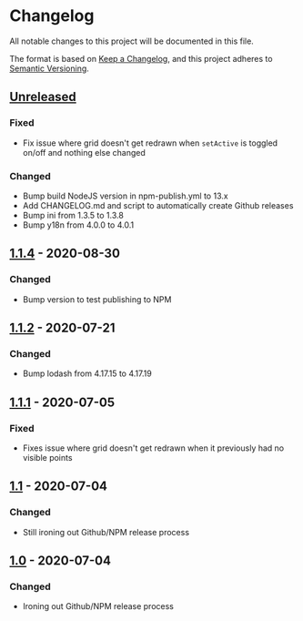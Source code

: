 # Changelog

All notable changes to this project will be documented in this file.

The format is based on [Keep a Changelog](https://keepachangelog.com/en/1.0.0/),
and this project adheres to [Semantic Versioning](https://semver.org/spec/v2.0.0.html).

## [Unreleased]

### Fixed

- Fix issue where grid doesn't get redrawn when `setActive` is toggled on/off and nothing else changed

### Changed

- Bump build NodeJS version in npm-publish.yml to 13.x
- Add CHANGELOG.md and script to automatically create Github releases
- Bump ini from 1.3.5 to 1.3.8
- Bump y18n from 4.0.0 to 4.0.1

## [1.1.4] - 2020-08-30

### Changed

- Bump version to test publishing to NPM

## [1.1.2] - 2020-07-21

### Changed

- Bump lodash from 4.17.15 to 4.17.19

## [1.1.1] - 2020-07-05

### Fixed

- Fixes issue where grid doesn't get redrawn when it previously had no visible points

## [1.1] - 2020-07-04

### Changed

- Still ironing out Github/NPM release process

## [1.0] - 2020-07-04

### Changed

- Ironing out Github/NPM release process

[unreleased]: https://github.com/symbioquine/ol-grid/compare/v1.1.4...HEAD
[1.1.4]: https://github.com/symbioquine/ol-grid/compare/v1.1.2...v1.1.4
[1.1.2]: https://github.com/symbioquine/ol-grid/compare/v1.1.1...v1.1.2
[1.1.1]: https://github.com/symbioquine/ol-grid/compare/v1.1...v1.1.1
[1.1]: https://github.com/symbioquine/ol-grid/compare/v1.0...v1.1
[1.0]: https://github.com/symbioquine/ol-grid/releases/tag/v1.0
